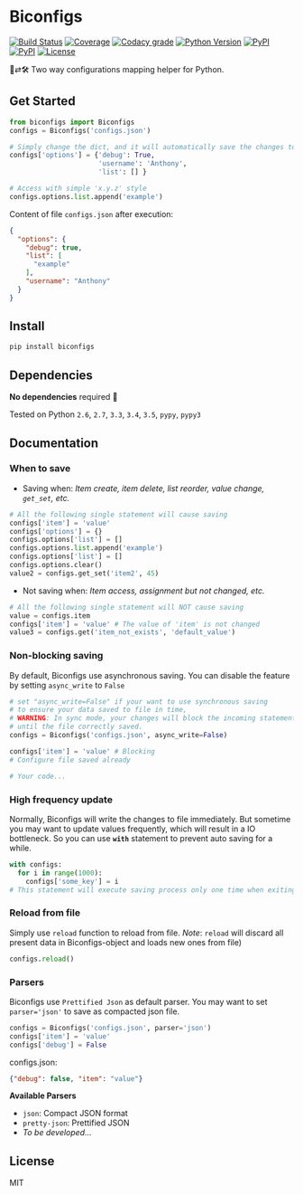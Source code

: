 # Biconfigs
[![Build Status](https://img.shields.io/travis/antfu/biconfigs.svg?style=flat-square)](https://travis-ci.org/antfu/biconfigs)
[![Coverage](https://img.shields.io/codecov/c/github/antfu/biconfigs.svg?style=flat-square)](https://codecov.io/gh/antfu/biconfigs)
[![Codacy grade](https://img.shields.io/codacy/grade/4bf188eecc374c76b5c6ddbe93315078.svg?style=flat-square)](https://www.codacy.com/app/anthonyfu117/biconfigs/dashboard)
[![Python Version](https://img.shields.io/pypi/pyversions/biconfigs.svg?style=flat-square)](https://pypi.python.org/pypi/biconfigs)
[![PyPI](https://img.shields.io/pypi/v/biconfigs.svg?style=flat-square)](https://pypi.python.org/pypi/biconfigs)
[![PyPI](https://img.shields.io/pypi/status/biconfigs.svg?style=flat-square)](https://pypi.python.org/pypi/biconfigs)
[![License](https://img.shields.io/pypi/l/biconfigs.svg?style=flat-square)](https://github.com/antfu/biconfigs/blob/master/LICENSE)

📄⇄🛠 Two way configurations mapping helper for Python.

## Get Started
```python
from biconfigs import Biconfigs
configs = Biconfigs('configs.json')

# Simply change the dict, and it will automatically save the changes to file.
configs['options'] = {'debug': True,
                      'username': 'Anthony',
                      'list': [] }

# Access with simple 'x.y.z' style
configs.options.list.append('example')
```
Content of file `configs.json` after execution:
```json
{
  "options": {
    "debug": true,
    "list": [
      "example"
    ],
    "username": "Anthony"
  }
}
```

## Install
```sh
pip install biconfigs
```

## Dependencies
**No dependencies** required 🎉

Tested on Python `2.6`, `2.7`, `3.3`, `3.4`, `3.5`, `pypy`, `pypy3`

## Documentation
### When to save
- Saving when: *Item create, item delete, list reorder, value change, `get_set`, etc.*
```python
# All the following single statement will cause saving
configs['item'] = 'value'
configs['options'] = {}
configs.options['list'] = []
configs.options.list.append('example')
configs.options['list'] = []
configs.options.clear()
value2 = configs.get_set('item2', 45)
```

- Not saving when: *Item access, assignment but not changed, etc.*
```python
# All the following single statement will NOT cause saving
value = configs.item
configs['item'] = 'value' # The value of 'item' is not changed
value3 = configs.get('item_not_exists', 'default_value')
```

### Non-blocking saving
By default, Biconfigs use asynchronous saving. You can disable the feature
by setting `async_write` to `False`
```python
# set "async_write=False" if your want to use synchronous saving
# to ensure your data saved to file in time,
# WARNING: In sync mode, your changes will block the incoming statement
# until the file correctly saved.
configs = Biconfigs('configs.json', async_write=False)

configs['item'] = 'value' # Blocking
# Configure file saved already

# Your code...
```

### High frequency update
Normally, Biconfigs will write the changes to file immediately. But sometime you
may want to update values frequently, which will result in a IO bottleneck. So you
can use **`with`** statement to prevent auto saving for a while.
```python
with configs:
  for i in range(1000):
    configs['some_key'] = i
# This statement will execute saving process only one time when exiting "with" scope
```

### Reload from file
Simply use `reload` function to reload from file.
*Note*: `reload` will discard all present data in Biconfigs-object and loads new ones from file)
```python
configs.reload()
```

### Parsers
Biconfigs use `Prettified Json` as default parser.
You may want to set `parser='json'` to save as compacted json file.
```python
configs = Biconfigs('configs.json', parser='json')
configs['item'] = 'value'
configs['debug'] = False
```
configs.json:
```json
{"debug": false, "item": "value"}
```
**Available Parsers**

 - `json`: Compact JSON format
 - `pretty-json`: Prettified JSON
 - *To be developed...*

## License
MIT
